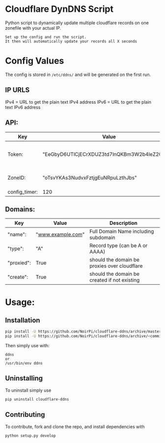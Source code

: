 # Cloudflare DynDNS Script
Python script to dynamically update multiple cloudflare records on one zonefile with your actual IP.

    Set up the config and run the script. 
    It then will automatically update your records all X seconds

# Config Values

The config is stored in `/etc/ddns/` and will be generated on the first run.

## IP URLS

IPv4 = URL to get the plain text IPv4 address
IPv6 = URL to get the plain text IPv6 address


## API:

Key | Value | Description
-------- | -------- | ---------
Token: | "EeGbyD6UTlCjECrXDUZ3td7lnQKBm3W2b4leZ2CyPW" | Cloudflare API Token for your Domain
ZoneID: | "oTsvYKAs3NudvxFztjgEuNRpuLzthJbs" | Zone ID for your Domain
config_timer: | 120 | Loop Timer
    
## Domains:

Key | Value | Description
-------- | -------- | ---------
"name": | "www.example.com" | Full Domain Name including subdomain
"type": | "A" | Record type (can be A or AAAA)
"proxied": | True | should the domain be proxies over cloudflare
"create": | True | should the domain be created if not existing
   
# Usage:

## Installation

```bash
pip install -U https://github.com/NoirPi/cloudflare-ddns/archive/master.zip # For latest version
pip install -U https://github.com/NoirPi/cloudflare-ddns/archive/<commithash>.zip # For a specific version
```

Then simply use with:

```
ddns
or 
/usr/bin/env ddns
```

## Uninstalling

To uninstall simply use

```bash
pip uninstall cloudflare-ddns
```

## Contributing

To contribute, fork and clone the repo, and install dependencies with 

```bash
python setup.py develop
```